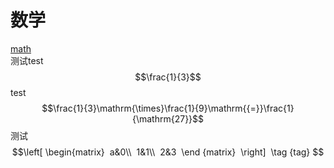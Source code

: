 # 数学<br>
[math](http://m.txdylyh.ml)<br>
测试test$$\frac{1}{3}$$ test$$\frac{1}{3}\mathrm{\times}\frac{1}{9}\mathrm{{=}}\frac{1}{\mathrm{27}}$$测试<br>
$$\left[ 
 \begin{matrix} 
 a&0\\ 
 1&1\\ 
 2&3  
 \end {matrix}  
 \right] 
 \tag {tag} $$<br>
